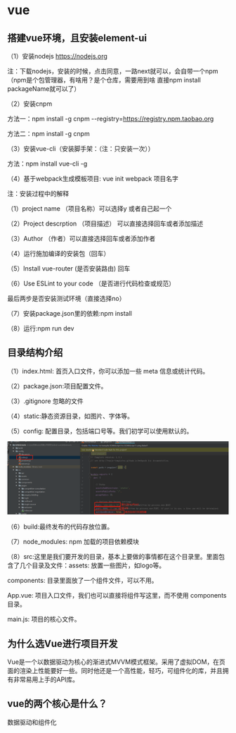 # vue

## 搭建vue环境，且安装element-ui

（1）安装nodejs      https://nodejs.org

注：下载nodejs，安装的时候，点击同意，一路next就可以，会自带一个npm（npm是个包管理器，有啥用？是个仓库，需要用到啥 直接npm install packageName就可以了）

（2）安装cnpm

方法一：npm install -g cnpm --registry=https://registry.npm.taobao.org

方法二：npm install -g cnpm

（3）安装vue-cli（安装脚手架：（注：只安装一次））

方法：npm install vue-cli -g

（4）基于webpack生成模板项目: vue init webpack 项目名字

注：安装过程中的解释

（1）project name （项目名称）可以选择y 或者自己起一个

（2）Project descrption （项目描述） 可以直接选择回车或者添加描述

（3）Author （作者）可以直接选择回车或者添加作者

（4）运行施加编译的安装包（回车）

（5）Install vue-router  (是否安装路由)  回车

（6）Use ESLint to your code  （是否进行代码检查或规范）

最后两步是否安装测试环境（直接选择no）

（7）安装package.json里的依赖:npm install

（8）运行:npm run dev

 ## 目录结构介绍
（1）index.html: 首页入口文件，你可以添加一些 meta 信息或统计代码。

（2）package.json:项目配置文件。

（3）.gitignore  忽略的文件

（4）static:静态资源目录，如图片、字体等。

（5）config:	配置目录，包括端口号等。我们初学可以使用默认的。

![Image text](https://github.com/15234477664/new-vue/blob/master/1.png)

（6）build:最终发布的代码存放位置。

（7）node_modules:	npm 加载的项目依赖模块

（8）src:这里是我们要开发的目录，基本上要做的事情都在这个目录里。里面包含了几个目录及文件：assets: 放置一些图片，如logo等。

components: 目录里面放了一个组件文件，可以不用。

App.vue: 项目入口文件，我们也可以直接将组件写这里，而不使用 components 目录。

main.js: 项目的核心文件。

## 为什么选Vue进行项目开发

Vue是一个以数据驱动为核心的渐进式MVVM模式框架。采用了虚拟DOM，在页面的渲染上性能要好一些。同时他还是一个高性能，轻巧，可组件化的库，并且拥有非常易用上手的API库。

## vue的两个核心是什么？

数据驱动和组件化
